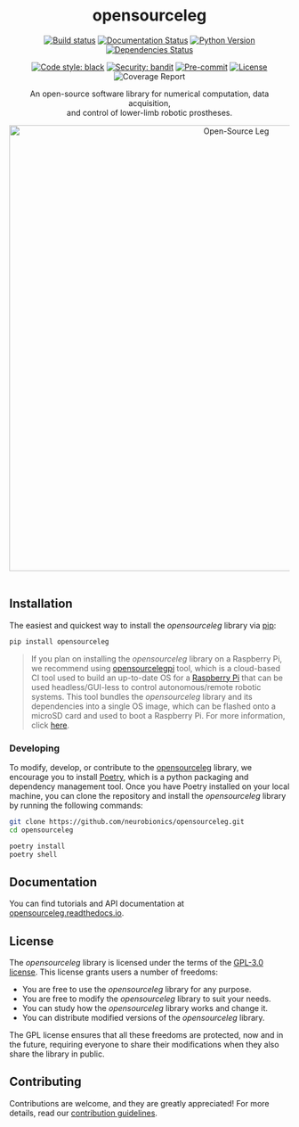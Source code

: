 <div align="center">

<h1>opensourceleg</h1>

[![Build status](https://github.com/imsenthur/opensourceleg/workflows/build/badge.svg?branch=master&event=push)](https://github.com/imsenthur/opensourceleg/actions?query=workflow%3Abuild)
[![Documentation Status](https://readthedocs.org/projects/opensourceleg/badge/?version=latest)](https://opensourceleg.readthedocs.io/en/latest/?badge=latest)
[![Python Version](https://img.shields.io/pypi/pyversions/opensourceleg.svg)](https://pypi.org/project/opensourceleg/)
[![Dependencies Status](https://img.shields.io/badge/dependencies-up%20to%20date-brightgreen.svg)](https://github.com/imsenthur/opensourceleg/pulls?utf8=%E2%9C%93&q=is%3Apr%20author%3Aapp%2Fdependabot)

[![Code style: black](https://img.shields.io/badge/code%20style-black-000000.svg)](https://github.com/psf/black)
[![Security: bandit](https://img.shields.io/badge/security-bandit-green.svg)](https://github.com/PyCQA/bandit)
[![Pre-commit](https://img.shields.io/badge/pre--commit-enabled-brightgreen?logo=pre-commit&logoColor=white)](https://github.com/imsenthur/opensourceleg/blob/master/.pre-commit-config.yaml)
[![License](https://img.shields.io/github/license/imsenthur/opensourceleg)](https://github.com/imsenthur/opensourceleg/blob/master/LICENSE)
![Coverage Report](https://github.com/neurobionics/opensourceleg/raw/66ad4289ef9ba8701fac9337778f87b657286484/assets/images/coverage.svg)

An open-source software library for numerical computation, data acquisition, <br>and control of lower-limb robotic prostheses.

<img src="https://github.com/neurobionics/opensourceleg/blob/66ad4289ef9ba8701fac9337778f87b657286484/assets/images/banner.gif?raw=true" width="800" title="Open-Source Leg">

</div>

<br>

## Installation

The easiest and quickest way to install the *opensourceleg* library via [pip](https://pip.pypa.io/en/stable/):

```bash
pip install opensourceleg
```

> If you plan on installing the *opensourceleg* library on a Raspberry Pi, we recommend using [opensourcelegpi](https://github.com/neurobionics/opensourcelegpi) tool, which is a cloud-based CI tool used to build an up-to-date OS for a [Raspberry Pi](https://www.raspberrypi.com/products/raspberry-pi-4-model-b/) that can be used headless/GUI-less to control autonomous/remote robotic systems. This tool bundles the *opensourceleg* library and its dependencies into a single OS image, which can be flashed onto a microSD card and used to boot a Raspberry Pi. For more information, click [here](https://github.com/neurobionics/opensourcelegpi/blob/main/README.md).

### Developing
To modify, develop, or contribute to the [opensourceleg](https://pypi.org/project/opensourceleg/) library, we encourage you to install [Poetry](https://python-poetry.org), which is a python packaging and dependency management tool. Once you have Poetry installed on your local machine, you can clone the repository and install the *opensourceleg* library by running the following commands:

```bash
git clone https://github.com/neurobionics/opensourceleg.git
cd opensourceleg

poetry install
poetry shell
```

## Documentation

You can find tutorials and API documentation at [opensourceleg.readthedocs.io](https://opensourceleg.readthedocs.io/en/latest/).

## License

The *opensourceleg* library is licensed under the terms of the [GPL-3.0 license](https://github.com/imsenthur/opensourceleg/raw/master/LICENSE). This license grants users a number of freedoms:

* You are free to use the *opensourceleg* library for any purpose.
* You are free to modify the *opensourceleg* library to suit your needs.
* You can study how the *opensourceleg* library works and change it.
* You can distribute modified versions of the *opensourceleg* library.

The GPL license ensures that all these freedoms are protected, now and in the future, requiring everyone to share their modifications when they also share the library in public.

## Contributing

Contributions are welcome, and they are greatly appreciated! For more details, read our [contribution guidelines](https://github.com/neurobionics/opensourceleg/blob/11765f7f7dd94e5d8699675149d5ff3596ea01b8/CONTRIBUTING.md).
